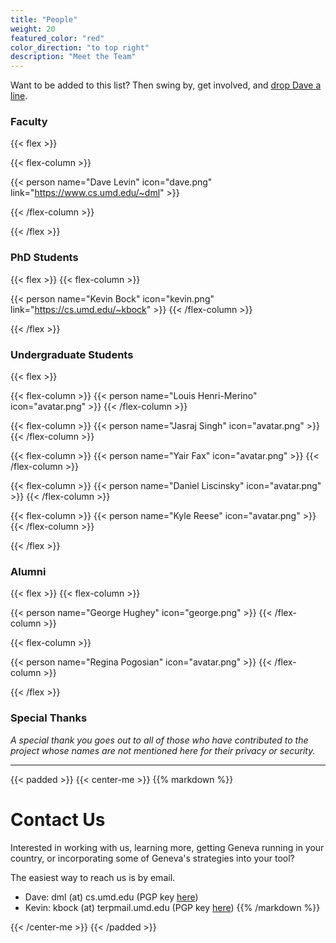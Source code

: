 ```yaml
---
title: "People"
weight: 20 
featured_color: "red"
color_direction: "to top right"
description: "Meet the Team"
---
```


Want to be added to this list? Then swing by, get involved, and [drop Dave a line](mailto:dml@cs.umd.edu).

### Faculty
{{< flex >}}

{{< flex-column >}}

{{< person name="Dave Levin" icon="dave.png" link="https://www.cs.umd.edu/~dml" >}} 

{{< /flex-column >}}

{{< /flex >}}

### PhD Students

{{< flex >}}
{{< flex-column >}}

{{< person name="Kevin Bock" icon="kevin.png" link="https://cs.umd.edu/~kbock" >}} 
{{< /flex-column >}}

{{< /flex >}}

### Undergraduate Students

{{< flex >}}

{{< flex-column >}}
{{< person name="Louis Henri-Merino" icon="avatar.png" >}}
{{< /flex-column >}}

{{< flex-column >}}
{{< person name="Jasraj Singh" icon="avatar.png" >}}
{{< /flex-column >}}

{{< flex-column >}}
{{< person name="Yair Fax" icon="avatar.png" >}}
{{< /flex-column >}}

{{< flex-column >}}
{{< person name="Daniel Liscinsky" icon="avatar.png" >}}
{{< /flex-column >}}

{{< flex-column >}}
{{< person name="Kyle Reese" icon="avatar.png" >}}
{{< /flex-column >}}




{{< /flex >}}


### Alumni
{{< flex >}}
{{< flex-column >}}

{{< person name="George Hughey" icon="george.png" >}}
{{< /flex-column >}}

{{< flex-column >}}

{{< person name="Regina Pogosian" icon="avatar.png" >}}
{{< /flex-column >}}

{{< /flex >}}


### Special Thanks
*A special thank you goes out to all of those who have contributed to the project whose names are not mentioned here for their privacy or security.*

*** 

{{< padded >}}
{{< center-me >}}
{{% markdown %}}

# Contact Us

Interested in working with us, learning more, getting Geneva running in your country, or incorporating some of Geneva's strategies into your tool? 

The easiest way to reach us is by email.
 - Dave: dml (at) cs.umd.edu (PGP key [here](/keys/dave_pgp.asc))
 - Kevin: kbock (at) terpmail.umd.edu (PGP key [here](/keys/kevin_pgp.asc))
{{% /markdown %}}

{{< /center-me >}}
{{< /padded >}}

